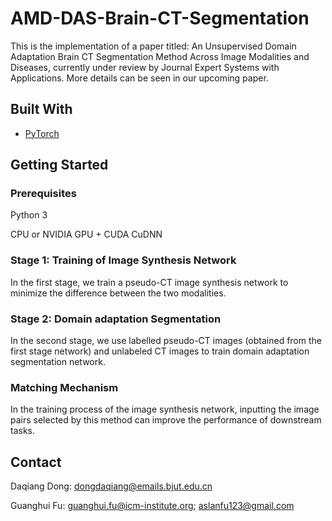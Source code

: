 # AMD-DAS-Brain-CT-Segmentation

This is the implementation of a paper titled: An Unsupervised Domain Adaptation Brain CT Segmentation Method Across Image Modalities and Diseases, currently under review by Journal Expert Systems with Applications. More details can be seen in our upcoming paper.

## Built With

* [PyTorch](https://pytorch.org/)

## Getting Started

### Prerequisites

Python 3

CPU or NVIDIA GPU + CUDA CuDNN

### Stage 1: Training of Image Synthesis Network
In the first stage, we train a pseudo-CT image synthesis network to minimize the difference between the two modalities.

### Stage 2: Domain adaptation Segmentation
In the second stage, we use labelled pseudo-CT images (obtained from the first stage network) and unlabeled CT images to train domain adaptation segmentation network.

### Matching Mechanism
In the training process of the image synthesis network, inputting the image pairs selected by this method can improve the performance of downstream tasks.


## Contact

Daqiang Dong: dongdaqiang@emails.bjut.edu.cn

Guanghui Fu: guanghui.fu@icm-institute.org; aslanfu123@gmail.com


